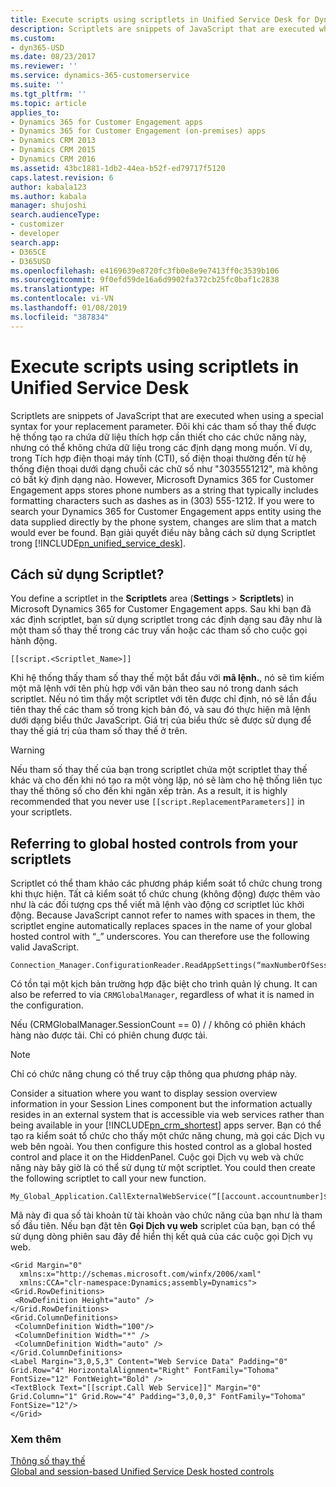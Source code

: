 ```yaml
---
title: Execute scripts using scriptlets in Unified Service Desk for Dynamics 365 for Customer Engagement apps| MicrosoftDocs
description: Scriptlets are snippets of JavaScript that are executed when using a special syntax for your replacement parameter.
ms.custom:
- dyn365-USD
ms.date: 08/23/2017
ms.reviewer: ''
ms.service: dynamics-365-customerservice
ms.suite: ''
ms.tgt_pltfrm: ''
ms.topic: article
applies_to:
- Dynamics 365 for Customer Engagement apps
- Dynamics 365 for Customer Engagement (on-premises) apps
- Dynamics CRM 2013
- Dynamics CRM 2015
- Dynamics CRM 2016
ms.assetid: 43bc1881-1db2-44ea-b52f-ed79717f5120
caps.latest.revision: 6
author: kabala123
ms.author: kabala
manager: shujoshi
search.audienceType:
- customizer
- developer
search.app:
- D365CE
- D365USD
ms.openlocfilehash: e4169639e8720fc3fb0e8e9e7413ff0c3539b106
ms.sourcegitcommit: 9f0efd59de16a6d9902fa372cb25fc0baf1c2838
ms.translationtype: HT
ms.contentlocale: vi-VN
ms.lasthandoff: 01/08/2019
ms.locfileid: "387834"
---
```

# <a name="execute-scripts-using-scriptlets-in-unified-service-desk"></a>Execute scripts using scriptlets in Unified Service Desk
Scriptlets are snippets of JavaScript that are executed when using a special syntax for your replacement parameter. Đôi khi các tham số thay thế được hệ thống tạo ra chứa dữ liệu thích hợp cần thiết cho các chức năng này, nhưng có thể không chứa dữ liệu trong các định dạng mong muốn. Ví dụ, trong Tích hợp điện thoại máy tính (CTI), số điện thoại thường đến từ hệ thống điện thoại dưới dạng chuỗi các chữ số như "3035551212", mà không có bất kỳ định dạng nào. However, Microsoft Dynamics 365 for Customer Engagement apps stores phone numbers as a string that typically includes formatting characters such as dashes as in (303) 555-1212. If you were to search your Dynamics 365 for Customer Engagement apps entity using the data supplied directly by the phone system, changes are slim that a match would ever be found. Bạn giải quyết điều này bằng cách sử dụng Scriptlet trong [!INCLUDE[pn_unified_service_desk](../includes/pn-unified-service-desk.md)].  
  
<a name="HowTo"></a>   
## <a name="how-to-use-scriptlets"></a>Cách sử dụng Scriptlet?  
 You define a scriptlet in the **Scriptlets** area (**Settings** > **Scriptlets**) in Microsoft Dynamics 365 for Customer Engagement apps. Sau khi bạn đã xác định scriptlet, bạn sử dụng scriptlet trong các định dạng sau đây như là một tham số thay thế trong các truy vấn hoặc các tham số cho cuộc gọi hành động.  
  
```  
[[script.<Scriptlet_Name>]]  
```  
  
 Khi hệ thống thấy tham số thay thế một bắt đầu với **mã lệnh.**, nó sẽ tìm kiếm một mã lệnh với tên phù hợp với văn bản theo sau nó trong danh sách scriptlet. Nếu nó tìm thấy một scriptlet với tên được chỉ định, nó sẽ lần đầu tiên thay thế các tham số trong kịch bản đó, và sau đó thực hiện mã lệnh dưới dạng biểu thức JavaScript. Giá trị của biểu thức sẽ được sử dụng để thay thế giá trị của tham số thay thế ở trên.  
  
> [!WARNING]
>  Nếu tham số thay thế của bạn trong scriptlet chứa một scriptlet thay thế khác và cho đến khi nó tạo ra một vòng lặp, nó sẽ làm cho hệ thống liên tục thay thế thông số cho đến khi ngăn xếp tràn. As a result, it is highly recommended that you never use `[[script.ReplacementParameters]]` in your scriptlets.  
  
<a name="RferringToGlobalHC"></a>   
## <a name="referring-to-global-hosted-controls-from-your-scriptlets"></a>Referring to global hosted controls from your scriptlets  
 Scriptlet có thể tham khảo các phương pháp kiểm soát tổ chức chung trong khi thực hiện. Tất cả kiểm soát tổ chức chung (không động) được thêm vào như là các đối tượng cps thể viết mã lệnh vào động cơ scriptlet lúc khởi động. Because JavaScript cannot refer to names with spaces in them, the scriptlet engine automatically replaces spaces in the name of your global hosted control with “_” underscores. You can therefore use the following valid JavaScript.  
  
```  
Connection_Manager.ConfigurationReader.ReadAppSettings(“maxNumberOfSessions”);  
```  
  
 Có tồn tại một kịch bản trường hợp đặc biệt cho trình quản lý chung. It can also be referred to via `CRMGlobalManager`, regardless of what it is named in the configuration.  
  
 Nếu (CRMGlobalManager.SessionCount == 0) / / không có phiên khách hàng nào được tải. Chỉ có phiên chung được tải.  
  
> [!NOTE]
>  Chỉ có chức năng chung có thể truy cập thông qua phương pháp này.  
  
 Consider a situation where you want to display session overview information in your Session Lines component but the information actually resides in an external system that is accessible via web services rather than being available in your [!INCLUDE[pn_crm_shortest](../includes/pn-crm-shortest.md)] apps server. Bạn có thể tạo ra kiểm soát tổ chức cho thấy một chức năng chung, mà gọi các Dịch vụ web bên ngoài. You then configure this hosted control as a global hosted control and place it on the HiddenPanel. Cuộc gọi Dịch vụ web và chức năng này bây giờ là có thể sử dụng từ một scriptlet. You could then create the following scriptlet to call your new function.  
  
```  
My_Global_Application.CallExternalWebService(“[[account.accountnumber]$]”);  
```  
  
 Mã này đi qua số tài khoản từ tài khoản vào chức năng của bạn như là tham số đầu tiên. Nếu bạn đặt tên **Gọi Dịch vụ web** scriplet của bạn, bạn có thể sử dụng dòng phiên sau đây để hiển thị kết quả của các cuộc gọi Dịch vụ web.  
  
```  
<Grid Margin="0"  
  xmlns:x="http://schemas.microsoft.com/winfx/2006/xaml"  
  xmlns:CCA="clr-namespace:Dynamics;assembly=Dynamics">  
<Grid.RowDefinitions>  
 <RowDefinition Height="auto" />  
</Grid.RowDefinitions>  
<Grid.ColumnDefinitions>  
 <ColumnDefinition Width="100"/>  
 <ColumnDefinition Width="*" />  
 <ColumnDefinition Width="auto" />  
</Grid.ColumnDefinitions>  
<Label Margin="3,0,5,3" Content="Web Service Data" Padding="0" Grid.Row="4" HorizontalAlignment="Right" FontFamily="Tohoma" FontSize="12" FontWeight="Bold" />  
<TextBlock Text="[[script.Call Web Service]]" Margin="0" Grid.Column="1" Grid.Row="4" Padding="3,0,0,3" FontFamily="Tohoma" FontSize="12"/>  
</Grid>  
```  
  
### <a name="see-also"></a>Xem thêm  
 [Thông số thay thế](../unified-service-desk/replacement-parameters.md)   
 [Global and session-based Unified Service Desk hosted controls](../unified-service-desk/unified-service-desk-hosted-controls.md#Global)
